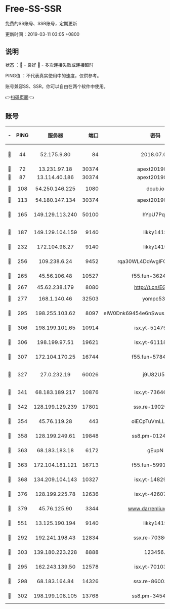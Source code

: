 # Free-SS-SSR

免费的SS账号、SSR账号，定期更新

更新时间：2019-03-11 03:05 +0800

## 说明

状态     ：🙂 - 良好 🙁 - 多次连接失败或连接超时

PING值   ：不代表真实使用中的速度，仅供参考。

账号兼容SS、SSR，你可以自由在两个软件中使用。

👉[扫码页面](https://liesauer.github.io/Free-SS-SSR/)👈

## 账号

|-|PING|服务器|端口|密码|加密方式|区域|
|:----:|:----:|:-----:|-----:|:----:|:----:|:----:|
|🙂|44|52.175.9.80|84|2018.07.07|chacha20-ietf-poly1305|HK|
|🙂|72|13.231.97.18|30374|apext2019006|chacha20|JP|
|🙂|87|13.114.40.186|30374|apext2019006|chacha20|JP|
|🙂|108|54.250.146.225|1080|doub.io|aes-256-cfb|JP|
|🙂|113|54.180.147.134|30374|apext2019006|chacha20|KR|
|🙂|165|149.129.113.240|50100|hYpU7PqP|chacha20-ietf-poly1305|CN|
|🙂|187|149.129.104.159|9140|likky1415|aes-256-cfb|HK|
|🙂|232|172.104.98.27|9140|likky1415|aes-256-cfb|JP|
|🙂|256|109.238.6.24|9452|rqa30WL4DdAvgIFG6Fs3znzTa|aes-256-cfb|FR|
|🙂|265|45.56.106.48|10527|f55.fun-36242266|aes-256-cfb|US|
|🙂|267|45.62.238.179|8080|http://t.cn/EGJIyrl|rc4-md5|CA|
|🙂|277|168.1.140.46|32503|yompc535|aes-256-cfb|AU|
|🙂|295|198.255.103.62|8097|eIW0Dnk69454e6nSwuspv9DmS201tQ0D|aes-256-cfb|US|
|🙂|306|198.199.101.65|10914|isx.yt-51475451|aes-256-cfb|US|
|🙂|306|198.199.97.51|19621|isx.yt-61118042|aes-256-cfb|US|
|🙂|307|172.104.170.25|16744|f55.fun-57847062|aes-256-cfb|SG|
|🙂|327|27.0.232.19|60026|j9U82U53|xchacha20-ietf-poly1305|HK|
|🙂|341|68.183.189.217|10876|isx.yt-73646645|aes-256-cfb|SG|
|🙂|342|128.199.129.239|17801|ssx.re-19029637|aes-256-cfb|SG|
|🙂|354|45.76.119.28|443|oiECpTuVmLLxk4Ts|aes-256-cfb|AU|
|🙂|358|128.199.249.61|19848|ss8.pm-01244950|aes-256-cfb|SG|
|🙂|363|68.183.183.18|6172|gEupN|aes-256-cfb|SG|
|🙂|363|172.104.181.121|16713|f55.fun-59911969|aes-256-cfb|SG|
|🙂|368|134.209.104.143|10327|isx.yt-14829527|aes-256-cfb|SG|
|🙂|376|128.199.225.78|12636|isx.yt-42607822|aes-256-cfb|SG|
|🙂|379|45.76.125.90|3344|www.darrenliuwei.com|aes-256-cfb|AU|
|🙂|551|13.125.190.194|9140|likky1415|aes-256-cfb|KR|
|🙂|292|192.241.198.43|12834|ssx.re-70380369|aes-256-cfb|US|
|🙂|303|139.180.223.228|8888|123456..|aes-256-cfb|JP|
|🙁|295|162.243.139.50|12578|isx.yt-70103288|aes-256-cfb|US|
|🙁|298|68.183.164.84|14326|ssx.re-86003792|aes-256-cfb|US|
|🙁|302|198.199.108.105|13768|ss8.pm-34548033|aes-256-cfb|US|
